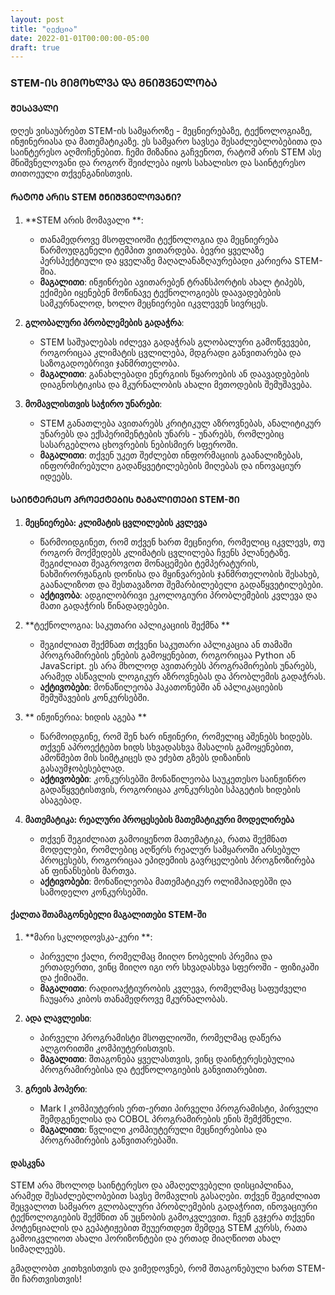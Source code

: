 ```yaml
---
layout: post
title: "ლექცია"
date: 2022-01-01T00:00:00-05:00
draft: true
---
```



### STEM-ᲘᲡ ᲛᲘᲛᲝᲮᲚᲕᲐ ᲓᲐ ᲛᲜᲘᲨᲕᲜᲔᲚᲝᲑᲐ

#### ᲨᲔᲡᲐᲕᲐᲚᲘ
დღეს ვისაუბრებთ STEM-ის სამყაროზე - მეცნიერებაზე, ტექნოლოგიაზე, ინჟინერიასა და მათემატიკაზე. ეს სამყარო სავსეა შესაძლებლობებითა და საინტერესო აღმოჩენებით. ჩემი მიზანია გაჩვენოთ, რატომ არის STEM ასე მნიშვნელოვანი და როგორ შეიძლება იყოს სახალისო და საინტერესო თითოეული თქვენგანისთვის.

#### ᲠᲐᲢᲝᲛ ᲐᲠᲘᲡ STEM ᲛᲜᲘᲨᲕᲜᲔᲚᲝᲕᲐᲜᲘ?
1. **STEM არის მომავალი **:
    - თანამედროვე მსოფლიოში ტექნოლოგია და მეცნიერება წარმოუდგენელი ტემპით ვითარდება. ბევრი ყველაზე პერსპექტიული და ყველაზე მაღალანაზღაურებადი კარიერა STEM-შია.
    - **მაგალითი**: ინჟინრები ავითარებენ ტრანსპორტის ახალ ტიპებს, ექიმები იყენებენ მოწინავე ტექნოლოგიებს დაავადებების სამკურნალოდ, ხოლო მეცნიერები იკვლევენ სივრცეს.

2. **გლობალური პრობლემების გადაჭრა**:
    - STEM საშუალებას იძლევა გადაჭრას გლობალური გამოწვევები, როგორიცაა კლიმატის ცვლილება, მდგრადი განვითარება და საზოგადოებრივი ჯანმრთელობა.
    - **მაგალითი**: განახლებადი ენერგიის წყაროების ან დაავადებების დიაგნოსტიკისა და მკურნალობის ახალი მეთოდების შემუშავება.

3. **მომავლისთვის საჭირო უნარები**:
    - STEM განათლება ავითარებს კრიტიკულ აზროვნებას, ანალიტიკურ უნარებს და ექსპერიმენტების უნარს - უნარებს, რომლებიც სასარგებლოა ცხოვრების ნებისმიერ სფეროში.
    - **მაგალითი**: თქვენ უკეთ შეძლებთ ინფორმაციის გაანალიზებას, ინფორმირებული გადაწყვეტილებების მიღებას და ინოვაციურ იდეებს.

#### ᲡᲐᲘᲜᲢᲔᲠᲔᲡᲝ ᲞᲠᲝᲔᲥᲢᲔᲑᲘᲡ ᲛᲐᲒᲐᲚᲘᲗᲔᲑᲘ STEM-ᲨᲘ

1. **მეცნიერება: კლიმატის ცვლილების კვლევა**
    - წარმოიდგინეთ, რომ თქვენ ხართ მეცნიერი, რომელიც იკვლევს, თუ როგორ მოქმედებს კლიმატის ცვლილება ჩვენს პლანეტაზე. შეგიძლიათ შეაგროვოთ მონაცემები ტემპერატურის, ნახშირორჟანგის დონისა და მყინვარების ჯანმრთელობის შესახებ, გაანალიზოთ და შესთავაზოთ შემარბილებელი გადაწყვეტილებები.
    - **აქტივობა**: ადგილობრივი ეკოლოგიური პრობლემების კვლევა და მათი გადაჭრის წინადადებები.

2. **ტექნოლოგია: საკუთარი აპლიკაციის შექმნა **
    - შეგიძლიათ შექმნათ თქვენი საკუთარი აპლიკაცია ან თამაში პროგრამირების ენების გამოყენებით, როგორიცაა Python ან JavaScript. ეს არა მხოლოდ ავითარებს პროგრამირების უნარებს, არამედ ასწავლის ლოგიკურ აზროვნებას და პრობლემის გადაჭრას.
    - **აქტივობები**: მონაწილეობა ჰაკათონებში ან აპლიკაციების შემუშავების კონკურსებში.

3. ** ინჟინერია: ხიდის აგება **
    - წარმოიდგინე, რომ შენ ხარ ინჟინერი, რომელიც აშენებს ხიდებს. თქვენ აპროექტებთ ხიდს სხვადასხვა მასალის გამოყენებით, ამოწმებთ მის სიმტკიცეს და ეძებთ გზებს დიზაინის გასაუმჯობესებლად.
    - **აქტივობები**: კონკურსებში მონაწილეობა საუკეთესო საინჟინრო გადაწყვეტისთვის, როგორიცაა კონკურსები სპაგეტის ხიდების ასაგებად.

4. **მათემატიკა: რეალური პროცესების მათემატიკური მოდელირება**
    - თქვენ შეგიძლიათ გამოიყენოთ მათემატიკა, რათა შექმნათ მოდელები, რომლებიც აღწერს რეალურ სამყაროში არსებულ პროცესებს, როგორიცაა ეპიდემიის გავრცელების პროგნოზირება ან ფინანსების მართვა.
    - **აქტივობები**: მონაწილეობა მათემატიკურ ოლიმპიადებში და სამოდელო კონკურსებში.

#### ქალთა შთამაგონებელი მაგალითები STEM-ში

1. **მარი სკლოდოვსკა-კური **:
    - პირველი ქალი, რომელმაც მიიღო ნობელის პრემია და ერთადერთი, ვინც მიიღო იგი ორ სხვადასხვა სფეროში - ფიზიკაში და ქიმიაში.
    - **მაგალითი**: რადიოაქტიურობის კვლევა, რომელმაც საფუძველი ჩაუყარა კიბოს თანამედროვე მკურნალობას.

2. **ადა ლავლეისი**:
    - პირველი პროგრამისტი მსოფლიოში, რომელმაც დაწერა ალგორითმი კომპიუტერისთვის.
    - **მაგალითი**: შთაგონება ყველასთვის, ვინც დაინტერესებულია პროგრამირებისა და ტექნოლოგიების განვითარებით.

3. **გრეის ჰოპერი**:
    - Mark I კომპიუტერის ერთ-ერთი პირველი პროგრამისტი, პირველი შემდგენელისა და COBOL პროგრამირების ენის შემქმნელი.
    - **მაგალითი**: წვლილი კომპიუტერული მეცნიერებისა და პროგრამირების განვითარებაში.

#### დასკვნა
STEM არა მხოლოდ საინტერესო და ამაღელვებელი დისციპლინაა, არამედ შესაძლებლობებით სავსე მომავლის გასაღები. თქვენ შეგიძლიათ შეცვალოთ სამყარო გლობალური პრობლემების გადაჭრით, ინოვაციური ტექნოლოგიების შექმნით ან უცნობის გამოკვლევით. ჩვენ გვჯერა თქვენი პოტენციალის და გეპატიჟებით შეუერთდეთ შემდეგ STEM კურსს, რათა გამოიკვლიოთ ახალი ჰორიზონტები და ერთად მიაღწიოთ ახალ სიმაღლეებს.

გმადლობთ კითხვისთვის და ვიმედოვნებ, რომ შთაგონებული ხართ STEM-ში ჩართვისთვის!
